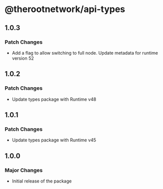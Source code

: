 # @therootnetwork/api-types

## 1.0.3

### Patch Changes

- Add a flag to allow switching to full node.
  Update metadata for runtime version 52

## 1.0.2

### Patch Changes

- Update types package with Runtime v48

## 1.0.1

### Patch Changes

- Update types package with Runtime v45

## 1.0.0

### Major Changes

- Initial release of the package
